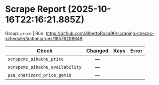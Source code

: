 # Scrape Report (2025-10-16T22:16:21.885Z)

Group: `price`  |  Run: https://github.com/AlbertoRoca96/scraping-checks-scheduler/actions/runs/18576208649

| Check | Changed | Keys | Error |
|---|:---:|:--|:--|
| `scrapeme_pikachu_price` | — |  |  |
| `scrapeme_pikachu_availability` | — |  |  |
| `psa_charizard_price_gem10` | — |  |  |
